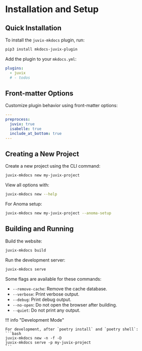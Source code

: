 # Installation and Setup

## Quick Installation

To install the `juvix-mkdocs` plugin, run:

```bash
pip3 install mkdocs-juvix-plugin
```

Add the plugin to your `mkdocs.yml`:

```yaml title="mkdocs.yml"
plugins:
  - juvix
  # - todos
```

## Front-matter Options

Customize plugin behavior using front-matter options:

```yaml
---
preprocess:
  juvix: true
  isabelle: true
  include_at_bottom: true
---
```

## Creating a New Project

Create a new project using the CLI command:

```bash
juvix-mkdocs new my-juvix-project
```

View all options with:

```bash
juvix-mkdocs new --help
```

For Anoma setup:

```bash
juvix-mkdocs new my-juvix-project --anoma-setup
```

## Building and Running

Build the website:
```bash
juvix-mkdocs build
```

Run the development server:
```bash
juvix-mkdocs serve
```

Some flags are available for these commands:

- `--remove-cache`: Remove the cache database.
- `--verbose`: Print verbose output.
- `--debug`: Print debug output.
- `--no-open`: Do not open the browser after building.
- `--quiet`: Do not print any output.


!!! info "Development Mode"


    For development, after `poetry install` and `poetry shell`:
    ```bash
    juvix-mkdocs new -n -f -D
    juvix-mkdocs serve -p my-juvix-project
    ```
